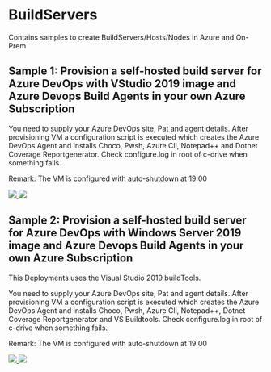 # BuildServers

Contains samples to create BuildServers/Hosts/Nodes in Azure and On-Prem

## Sample 1: Provision a self-hosted build server for Azure DevOps with VStudio 2019 image and Azure Devops Build Agents in your own Azure Subscription

You need to supply your Azure DevOps site, Pat and agent details. After provisioning VM a configuration script is executed which creates the Azure DevOps Agent and installs Choco, Pwsh, Azure Cli, Notepad++ and Dotnet Coverage Reportgenerator. Check configure.log in root of c-drive when something fails.

Remark: The VM is configured with auto-shutdown at 19:00

<a href="https://portal.azure.com/#create/Microsoft.Template/uri/https%3A%2F%2Fraw.githubusercontent.com%2Fehagen%2Fbuildservers%2Fmaster%2Fado%2Fwith-self-hosted-azure-vstudio-image%2Fazuredeploy.json" target="_blank">
    <img src="https://azuredeploy.net/deploybutton.png"/>
</a>

<a href="http://armviz.io/#/?load=https%3A%2F%2Fraw.githubusercontent.com%2Fehagen%2Fbuildservers%2Fmaster%2Fado%2Fwith-self-hosted-azure-vstudio-image%2Fazuredeploy.json" target="_blank">
    <img src="http://armviz.io/visualizebutton.png"/>
</a>

## Sample 2: Provision a self-hosted build server for Azure DevOps with Windows Server 2019 image and Azure Devops Build Agents in your own Azure Subscription

This Deployments uses the Visual Studio 2019 buildTools.

You need to supply your Azure DevOps site, Pat and agent details. After provisioning VM a configuration script is executed which creates the Azure DevOps Agent and installs Choco, Pwsh, Azure Cli, Notepad++, Dotnet Coverage Reportgenerator and VS Buildtools. Check configure.log in root of c-drive when something fails.

Remark: The VM is configured with auto-shutdown at 19:00

<a href="https://portal.azure.com/#create/Microsoft.Template/uri/https%3A%2F%2Fraw.githubusercontent.com%2Fehagen%2Fbuildservers%2Fmaster%2Fado%2Fwith-self-hosted-azure-windows-image%2Fazuredeploy.json" target="_blank">
    <img src="https://azuredeploy.net/deploybutton.png"/>
</a>

<a href="http://armviz.io/#/?load=https%3A%2F%2Fraw.githubusercontent.com%2Fehagen%2Fbuildservers%2Fmaster%2Fado%2Fwith-self-hosted-azure-windows-image%2Fazuredeploy.json" target="_blank">
    <img src="http://armviz.io/visualizebutton.png"/>
</a>
